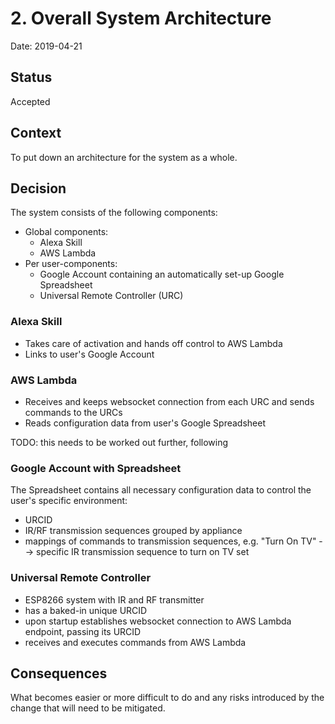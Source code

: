 # 2. Overall System Architecture

Date: 2019-04-21

## Status

Accepted

## Context

To put down an architecture for the system as a whole.

## Decision

The system consists of the following components:
* Global components:
  * Alexa Skill
  * AWS Lambda
* Per user-components:
  * Google Account containing an automatically set-up Google Spreadsheet
  * Universal Remote Controller (URC)

### Alexa Skill

* Takes care of activation and hands off control to AWS Lambda
* Links to user's Google Account

### AWS Lambda

* Receives and keeps websocket connection from each URC and sends commands to the URCs
* Reads configuration data from user's Google Spreadsheet

TODO: this needs to be worked out further, following 

### Google Account with Spreadsheet

The Spreadsheet contains all necessary configuration data to control the user's specific environment:
* URCID
* IR/RF transmission sequences grouped by appliance
* mappings of commands to transmission sequences, e.g. "Turn On TV" --> specific IR transmission sequence to turn on TV set

### Universal Remote Controller

* ESP8266 system with IR and RF transmitter
* has a baked-in unique URCID
* upon startup establishes websocket connection to AWS Lambda endpoint, passing its URCID
* receives and executes commands from AWS Lambda

## Consequences

What becomes easier or more difficult to do and any risks introduced by the change that will need to be mitigated.
